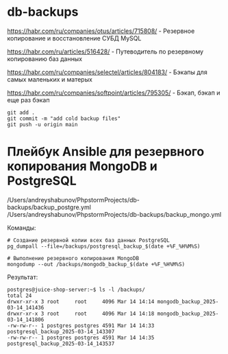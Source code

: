# db-backups

https://habr.com/ru/companies/otus/articles/715808/ - Резервное копирование и восстановление СУБД MySQL

https://habr.com/ru/articles/516428/ - Путеводитель по резервному копированию баз данных

https://habr.com/ru/companies/selectel/articles/804183/ - Бэкапы для самых маленьких и матерых

https://habr.com/ru/companies/softpoint/articles/795305/ - Бэкап, бэкап и еще раз бэкап








```
git add .
git commit -m "add cold backup files"
git push -u origin main
```



# Плейбук Ansible для резервного копирования MongoDB и PostgreSQL
/Users/andreyshabunov/PhpstormProjects/db-backups/backup_postgre.yml
/Users/andreyshabunov/PhpstormProjects/db-backups/backup_mongo.yml

Команды:
```
# Создание резервной копии всех баз данных PostgreSQL
pg_dumpall --file=/backups/postgresql_backup_$(date +%F_%H%M%S)

# Выполнение резервного копирования MongoDB
mongodump --out /backups/mongodb_backup_$(date +%F_%H%M%S)
```
Результат:
```
postgres@juice-shop-server:~$ ls -l /backups/
total 24
drwxr-xr-x 3 root     root     4096 Mar 14 14:14 mongodb_backup_2025-03-14_141436
drwxr-xr-x 3 root     root     4096 Mar 14 14:18 mongodb_backup_2025-03-14_141806
-rw-rw-r-- 1 postgres postgres 4591 Mar 14 14:33 postgresql_backup_2025-03-14_143307
-rw-rw-r-- 1 postgres postgres 4591 Mar 14 14:35 postgresql_backup_2025-03-14_143537
```